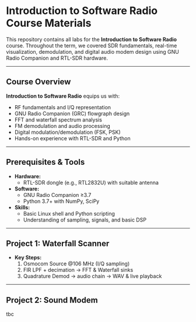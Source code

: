 
# Introduction to Software Radio Course Materials

This repository contains all labs for the **Introduction to Software Radio** course. Throughout the term, we covered SDR fundamentals, real-time visualization, demodulation, and digital audio modem design using GNU Radio Companion and RTL-SDR hardware.

---

## Course Overview
**Introduction to Software Radio** equips us with:
- RF fundamentals and I/Q representation
- GNU Radio Companion (GRC) flowgraph design
- FFT and waterfall spectrum analysis
- FM demodulation and audio processing
- Digital modulation/demodulation (FSK, PSK)
- Hands-on experience with RTL-SDR and Python


---

## Prerequisites & Tools
- **Hardware:**
  - RTL-SDR dongle (e.g., RTL2832U) with suitable antenna
- **Software:**
  - GNU Radio Companion ≥3.7
  - Python 3.7+ with NumPy, SciPy
- **Skills:**
  - Basic Linux shell and Python scripting
  - Understanding of sampling, signals, and basic DSP


---

## Project 1: Waterfall Scanner
- **Key Steps:**
  1. Osmocom Source @106 MHz (I/Q sampling)
  2. FIR LPF + decimation → FFT & Waterfall sinks
  3. Quadrature Demod → audio chain → WAV & live playback

---

## Project 2: Sound Modem
tbc




